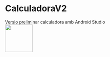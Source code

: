 # CalculadoraV2
Versio preliminar calculadora amb Android Studio  
<img src="https://i.ytimg.com/vi/2XmaoHkZLOw/maxresdefault.jpg" align="left" height="90" width="90" >

